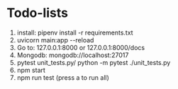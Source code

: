 # Todo-lists

1. install: pipenv install -r requirements.txt
2. uvicorn main:app --reload
3. Go to: 127.0.0.1:8000 or 127.0.0.1:8000/docs
4. Mongodb: mongodb://localhost:27017
5. pytest unit_tests.py/ python -m pytest ./unit_tests.py
6. npm start
7. npm run test (press a to run all)
